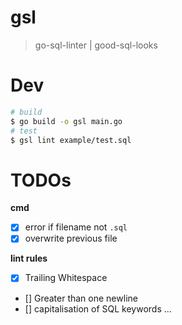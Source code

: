 # gsl
> go-sql-linter | good-sql-looks

# Dev
```bash
# build
$ go build -o gsl main.go
# test
$ gsl lint example/test.sql
```

# TODOs
**cmd**
- [x] error if filename not `.sql`
- [x] overwrite previous file

**lint rules**

- [x] Trailing Whitespace
- [] Greater than one newline
- [] capitalisation of SQL keywords
...
